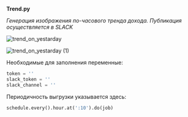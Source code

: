 **Trend.py**

*Генерация изображения по-часового тренда дохода. Публикация осуществляется в SLACK*

![trend_on_yestarday](https://github.com/TesLineX/Programmatic/assets/56605777/b30c9822-9b6b-45b1-b733-c4359109d480)

![trend_on_yestarday (1)](https://github.com/TesLineX/Programmatic/assets/56605777/ca1e6cd4-0d45-4a30-b623-e4239ce0d3a6)

Необходимые для заполнения переменные:

```python
token = ''
slack_token = ''
slack_channel = ''
```

Периодичность выгрузки указывается здесь:

```python
schedule.every().hour.at(':10').do(job)
```
